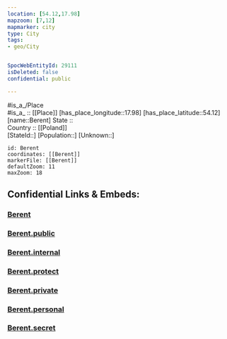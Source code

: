 ```yaml
---
location: [54.12,17.98] 
mapzoom: [7,12] 
mapmarker: city 
type: City
tags:
- geo/City


SpocWebEntityId: 29111
isDeleted: false
confidential: public

---
```

#is_a_/Place  
#is_a_ :: [[Place]] 
[has_place_longitude::17.98] 
[has_place_latitude::54.12] 
[name::Berent] 
State ::  
Country :: [[Poland]]  
[StateId::] 
[Population::] 
[Unknown::] 


```leaflet
id: Berent
coordinates: [[Berent]] 
markerFile: [[Berent]] 
defaultZoom: 11 
maxZoom: 18
```


## Confidential Links & Embeds: 

### [Berent](/_Standards/Earth/Continent/Europe/Europe~East/Poland/Provinces~Poland/Pomeranian/City/Berent.md) 

### [Berent.public](/_public/Earth/Continent/Europe/Europe~East/Poland/Provinces~Poland/Pomeranian/City/Berent.public.md) 

### [Berent.internal](/_internal/Earth/Continent/Europe/Europe~East/Poland/Provinces~Poland/Pomeranian/City/Berent.internal.md) 

### [Berent.protect](/_protect/Earth/Continent/Europe/Europe~East/Poland/Provinces~Poland/Pomeranian/City/Berent.protect.md) 

### [Berent.private](/_private/Earth/Continent/Europe/Europe~East/Poland/Provinces~Poland/Pomeranian/City/Berent.private.md) 

### [Berent.personal](/_personal/Earth/Continent/Europe/Europe~East/Poland/Provinces~Poland/Pomeranian/City/Berent.personal.md) 

### [Berent.secret](/_secret/Earth/Continent/Europe/Europe~East/Poland/Provinces~Poland/Pomeranian/City/Berent.secret.md)

